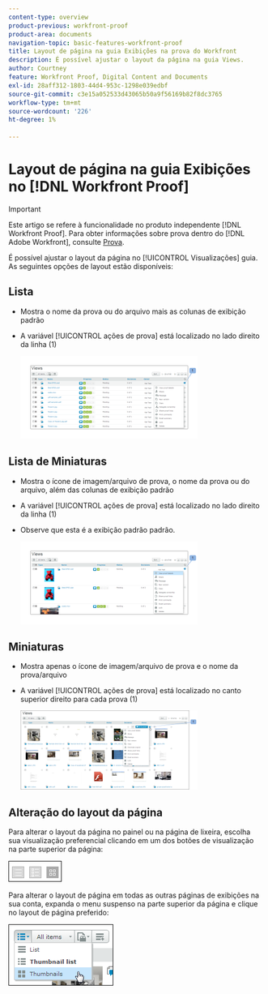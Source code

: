 ```yaml
---
content-type: overview
product-previous: workfront-proof
product-area: documents
navigation-topic: basic-features-workfront-proof
title: Layout de página na guia Exibições na prova do Workfront
description: É possível ajustar o layout da página na guia Views.
author: Courtney
feature: Workfront Proof, Digital Content and Documents
exl-id: 28aff312-1803-44d4-953c-1298e039edbf
source-git-commit: c3e15a052533d43065b50a9f56169b82f8dc3765
workflow-type: tm+mt
source-wordcount: '226'
ht-degree: 1%

---
```


# Layout de página na guia Exibições no [!DNL Workfront Proof]

>[!IMPORTANT]
>
>Este artigo se refere à funcionalidade no produto independente [!DNL Workfront Proof]. Para obter informações sobre prova dentro do [!DNL Adobe Workfront], consulte [Prova](../../../review-and-approve-work/proofing/proofing.md).

É possível ajustar o layout da página no [!UICONTROL Visualizações] guia. As seguintes opções de layout estão disponíveis:

## Lista

* Mostra o nome da prova ou do arquivo mais as colunas de exibição padrão
* A variável [!UICONTROL ações de prova] está localizado no lado direito da linha (1)

  ![Page_views_list_view.png](assets/page-views---list-view-350x164.png)

## Lista de Miniaturas

* Mostra o ícone de imagem/arquivo de prova, o nome da prova ou do arquivo, além das colunas de exibição padrão
* A variável [!UICONTROL ações de prova] está localizado no lado direito da linha (1)
* Observe que esta é a exibição padrão padrão.

  ![Page_views_-_thumbnails_list_view.png](assets/page-views---thumbnails-list-view-350x164.png)

## Miniaturas

* Mostra apenas o ícone de imagem/arquivo de prova e o nome da prova/arquivo
* A variável [!UICONTROL ações de prova] está localizado no canto superior direito para cada prova (1)

  ![Page_views_-_thumbnails_view.png](assets/page-views---thumbnails-view-350x156.png)

## Alteração do layout da página

Para alterar o layout da página no painel ou na página de lixeira, escolha sua visualização preferencial clicando em um dos botões de visualização na parte superior da página:

![Page_views_old_menu.png](assets/page-views-old-menu.png)

Para alterar o layout de página em todas as outras páginas de exibições na sua conta, expanda o menu suspenso na parte superior da página e clique no layout de página preferido:

![Page_views_new_menu.png](assets/page-views-new-menu.png)
